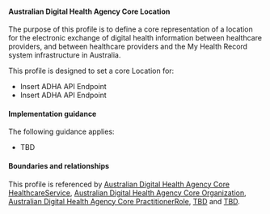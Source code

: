 #### Australian Digital Health Agency Core Location
The purpose of this profile is to define a core representation of a location for the electronic exchange of digital health information between healthcare providers, and between healthcare providers and the My Health Record system infrastructure in Australia.

This profile is designed to set a core Location for:
* Insert ADHA API Endpoint
* Insert ADHA API Endpoint

#### Implementation guidance
The following guidance applies:
* TBD

#### Boundaries and relationships
This profile is referenced by 
[Australian Digital Health Agency Core HealthcareService](StructureDefinition-dh-healthcareservice-core-1.html), 
[Australian Digital Health Agency Core Organization](StructureDefinition-dh-organization-core-1.html),
[Australian Digital Health Agency Core PractitionerRole](StructureDefinition-dh-practitionerrole-core-1.html), 
[TBD](StructureDefinition-TBD-1.html) and
[TBD](StructureDefinition-TBD-1.html).